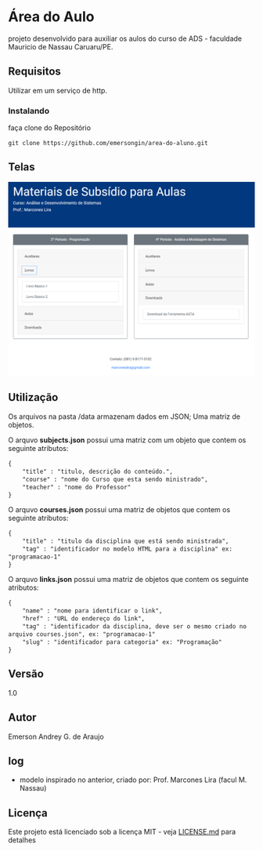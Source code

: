 # Área do Aulo
projeto desenvolvido para auxiliar os aulos do curso de ADS - faculdade Mauricio de Nassau Caruaru/PE.

## Requisitos
Utilizar em um serviço de http.

### Instalando
faça clone do Repositório

```
git clone https://github.com/emersongin/area-do-aluno.git
```
## Telas
![alt text](/screen.png)

## Utilização

Os arquivos na pasta /data armazenam dados em JSON; Uma matriz de objetos.

O arquvo <b>subjects.json</b> possui uma matriz com um objeto que contem os seguinte atributos:

```
{
    "title" : "titulo, descrição do conteúdo.",
    "course" : "nome do Curso que esta sendo ministrado",
    "teacher" : "nome do Professor"
}
```

O arquvo <b>courses.json</b> possui uma matriz de objetos que contem os seguinte atributos:

```
{
    "title" : "titulo da disciplina que está sendo ministrada",
    "tag" : "identificador no modelo HTML para a disciplina" ex: "programacao-1"
}
```

O arquvo <b>links.json</b> possui uma matriz de objetos que contem os seguinte atributos:

```
{
    "name" : "nome para identificar o link",
    "href" : "URL do endereço do link",
    "tag" : "identificador da disciplina, deve ser o mesmo criado no arquivo courses.json", ex: "programacao-1"
    "slug" : "identificador para categoria" ex: "Programação"
}
```

## Versão
1.0

## Autor
Emerson Andrey G. de Araujo

## log
- modelo inspirado no anterior, criado por: Prof. Marcones Lira (facul M. Nassau)

## Licença
Este projeto está licenciado sob a licença MIT - veja [LICENSE.md](LICENSE.md) para detalhes
